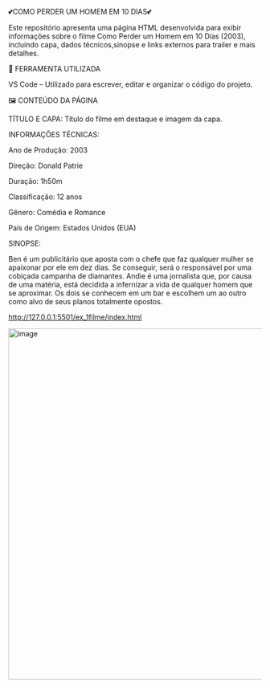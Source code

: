 💕COMO PERDER UM HOMEM EM 10 DIAS💕

Este repositório apresenta uma página HTML desenvolvida para exibir informações sobre
o filme Como Perder um Homem em 10 Dias (2003), incluindo capa, dados técnicos,sinopse e 
links externos para trailer e mais detalhes.

🧩 FERRAMENTA UTILIZADA

VS Code – Utilizado para escrever, editar e organizar o código do projeto.

🖼️ CONTEÚDO DA PÁGINA

TÍTULO E CAPA: Título do filme em destaque e imagem da capa.

INFORMAÇÕES TÉCNICAS:

Ano de Produção: 2003

Direção: Donald Patrie

Duração: 1h50m

Classificação: 12 anos

Gênero: Comédia e Romance

País de Origem: Estados Unidos (EUA)

SINOPSE:

Ben é um publicitário que aposta com o chefe que faz qualquer mulher se apaixonar
por ele em dez dias. Se conseguir, será o responsável por uma cobiçada campanha de
diamantes. Andie é uma jornalista que, por causa de uma matéria, está decidida a
infernizar a vida de qualquer homem que se aproximar. Os dois se conhecem em um
bar e escolhem um ao outro como alvo de seus planos totalmente opostos.

http://127.0.0.1:5501/ex_1filme/index.html

<img width="700" height="700" alt="image" src="https://github.com/user-attachments/assets/d3c87adc-588b-452f-98b2-3cb4a4380a37" />

